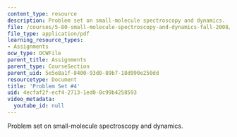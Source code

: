 ```yaml
---
content_type: resource
description: Problem set on small-molecule spectroscopy and dynamics.
file: /courses/5-80-small-molecule-spectroscopy-and-dynamics-fall-2008/4ecfaf2fecf427131ed00c99b4258593_ps4_1985.pdf
file_type: application/pdf
learning_resource_types:
- Assignments
ocw_type: OCWFile
parent_title: Assignments
parent_type: CourseSection
parent_uid: 5e5e8a1f-8400-93d0-89b7-18d990e250dd
resourcetype: Document
title: 'Problem Set #4'
uid: 4ecfaf2f-ecf4-2713-1ed0-0c99b4258593
video_metadata:
  youtube_id: null
---
```

Problem set on small-molecule spectroscopy and dynamics.

